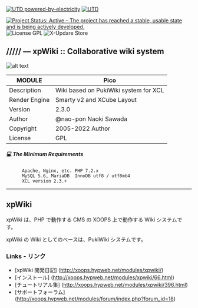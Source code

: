 [![UTD powered-by-electricity](http://ForTheBadge.com/images/badges/powered-by-electricity.svg)](https://github.com/gigamaster/xelfinder)
[![UTD](https://forthebadge.com/images/badges/built-with-love.svg)](https://github.com/gigamaster/xelfinder)

[![Project Status: Active – The project has reached a stable, usable state and is being actively developed.](https://www.repostatus.org/badges/2.0.0/active.svg)](https://github.com/xoopscube/xcl)
![License GPL](https://img.shields.io/badge/License-GPL-green)
![X-Updare Store](https://img.shields.io/badge/X--Update%20Store-Pending-red)

## ///// — xpWiki :: Collaborative wiki system

![alt text](https://repository-images.githubusercontent.com/347963527/8c04d798-5562-4443-8e55-656298649231)


MODULE | Pico
------------ | -------------
Description | Wiki based on PukiWiki system for XCL
Render Engine | Smarty v2 and XCube Layout
Version | 2.3.0
Author | @nao-pon Naoki Sawada
Copyright | 2005-2022 Author
License | GPL


##### :computer: The Minimum Requirements



          Apache, Nginx, etc. PHP 7.2.x
          MySQL 5.6, MariaDB  InnoDB utf8 / utf8mb4
          XCL version 2.3.+



-----


## xpWiki

xpWiki は、PHP で動作する CMS の XOOPS 上で動作する Wiki システムです。

xpWiki の Wiki としてのベースは、PukiWiki システムです。

### Links - リンク

* [xpWiki 開発日記] (http://xoops.hypweb.net/modules/xpwiki/)
* [インストール] (http://xoops.hypweb.net/modules/xpwiki/66.html)
* [チュートリアル集] (http://xoops.hypweb.net/modules/xpwiki/396.html)
* [サポートフォーラム] (http://xoops.hypweb.net/modules/forum/index.php?forum_id=18)
